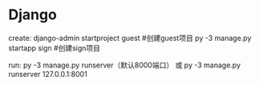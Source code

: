 # Django

create:
	django-admin startproject guest #创建guest项目
	py -3 manage.py startapp sign #创建sign项目

run:
	py -3 manage.py runserver（默认8000端口）
	或 py -3 manage.py runserver 127.0.0.1:8001